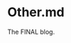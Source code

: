 <link rel="stylesheet" href="https://unpkg.com/sakura.css/css/sakura.css" type="text/css">

# Other.md

The FINAL blog.
